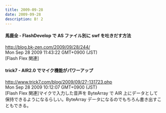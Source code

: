 ```yaml
---
title: 2009-09-28
date: 2009-09-28
description: B! 2
---
```


#### 馬鹿全 - FlashDevelop で AS ファイル別に swf を吐きだす方法
http://blog.bk-zen.com/2009/09/28/244/<br>
Mon Sep 28 2009 11:43:22 GMT+0900 (JST)<br>
[Flash Flex 関連]


#### trick7 - AIR2.0 でマイク機能がパワーアップ
http://www.trick7.com/blog/2009/09/27-131723.php<br>
Mon Sep 28 2009 10:12:07 GMT+0900 (JST)<br>
[Flash Flex 関連]マイクで入力した音声を ByteArray で AIR 上にデータとして保持できるようになるらしい。ByteArray データになるのでもちろん書き出すこともできる。


